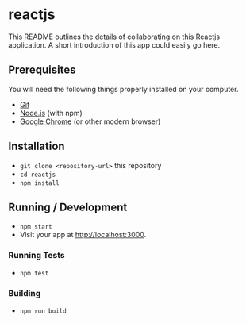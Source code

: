 # reactjs

This README outlines the details of collaborating on this Reactjs application.
A short introduction of this app could easily go here.

## Prerequisites

You will need the following things properly installed on your computer.

* [Git](https://git-scm.com/)
* [Node.js](https://nodejs.org/) (with npm)
* [Google Chrome](https://google.com/chrome/) (or other modern browser)

## Installation

* `git clone <repository-url>` this repository
* `cd reactjs`
* `npm install`

## Running / Development

* `npm start`
* Visit your app at [http://localhost:3000](http://localhost:3000).

### Running Tests

* `npm test`

### Building

* `npm run build`
